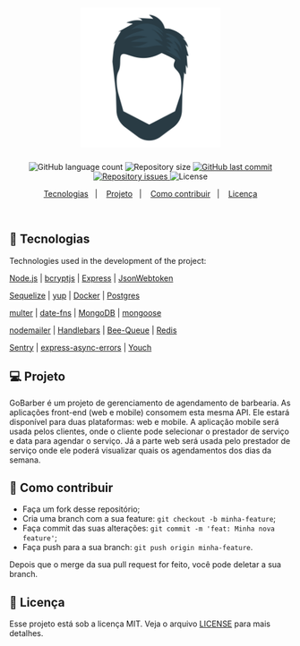 <h1 align="center">
<img alt="GoBarber" title="#delicinha" src=".github/barber.svg" width="250px" />

</h1>

<p align="center">
  <img alt="GitHub language count" src="https://img.shields.io/github/languages/count/rlocatelli9/GoBarber-api">

  <img alt="Repository size" src="https://img.shields.io/github/repo-size/rlocatelli9/GoBarber-api">

  <a href="https://github.com/rlocatelli9/GoBarber-api/commits/master">
    <img alt="GitHub last commit" src="https://img.shields.io/github/last-commit/rlocatelli9/GoBarber-api">
  </a>

  <a href="https://github.com/rlocatelli9/GoBarber-api/issues">
    <img alt="Repository issues" src="https://img.shields.io/github/issues/rlocatelli9/GoBarber-api">
  </a>

  <img alt="License" src="https://img.shields.io/badge/license-MIT-brightgreen">
</p>

<p align="center">
  <a href="#rocket-tecnologias">Tecnologias</a>&nbsp;&nbsp;&nbsp;|&nbsp;&nbsp;&nbsp;
  <a href="#-projeto">Projeto</a>&nbsp;&nbsp;&nbsp;|&nbsp;&nbsp;&nbsp;
  <a href="#-como-contribuir">Como contribuir</a>&nbsp;&nbsp;&nbsp;|&nbsp;&nbsp;&nbsp;
  <a href="#memo-licença">Licença</a>
</p>

<br>

## :rocket: Tecnologias

Technologies used in the development of the project:

[Node.js](https://nodejs.org/en/) | [bcryptjs](https://www.npmjs.com/package/bcryptjs) | [Express](https://expressjs.com/) | [JsonWebtoken](https://jwt.io/)

[Sequelize](https://sequelize.org/) | [yup](https://github.com/jquense/yup) | [Docker](https://www.docker.com/) | [Postgres](https://www.postgresql.org/)

[multer](https://github.com/expressjs/multer) | [date-fns](https://date-fns.org/) | [MongoDB](https://www.mongodb.com/) | [mongoose](https://mongoosejs.com/)

[nodemailer](https://nodemailer.com/about/) | [Handlebars](https://handlebarsjs.com/) | [Bee-Queue](https://github.com/bee-queue/bee-queue) | [Redis](https://redis.io/)

[Sentry](https://sentry.io/) | [express-async-errors](npmjs.com/package/express-async-errors) | [Youch](https://www.npmjs.com/package/youch)

## 💻 Projeto

GoBarber é um projeto de gerenciamento de agendamento de barbearia. As aplicações front-end (web e mobile) consomem esta mesma API. Ele estará disponível para duas plataformas: web e mobile. A aplicação mobile será usada pelos clientes, onde o cliente pode selecionar o prestador de serviço e data para agendar o serviço. Já a parte web será usada pelo prestador de serviço onde ele poderá visualizar quais os agendamentos dos dias da semana.

## 🤔 Como contribuir

- Faça um fork desse repositório;
- Cria uma branch com a sua feature: `git checkout -b minha-feature`;
- Faça commit das suas alterações: `git commit -m 'feat: Minha nova feature'`;
- Faça push para a sua branch: `git push origin minha-feature`.

Depois que o merge da sua pull request for feito, você pode deletar a sua branch.

## :memo: Licença

Esse projeto está sob a licença MIT. Veja o arquivo [LICENSE](LICENSE.md) para mais detalhes.
